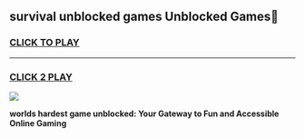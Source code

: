 
## survival unblocked games Unblocked Games👋
<h3>
<a href="https://premium.freeplayer.one?title=survival_unblocked_games&ref=16F">CLICK TO PLAY</a></h3>
<hr>

<h3>
<a href="https://premium.freeplayer.one?title=survival_unblocked_games&ref=16F">CLICK 2 PLAY</a>
  
</h3>

<a href="https://premium.freeplayer.one?title=survival_unblocked_games&ref=16F/"><img src="https://clearcache.store/games.png"></a>


**worlds hardest game unblocked: Your Gateway to Fun and Accessible Online Gaming**
